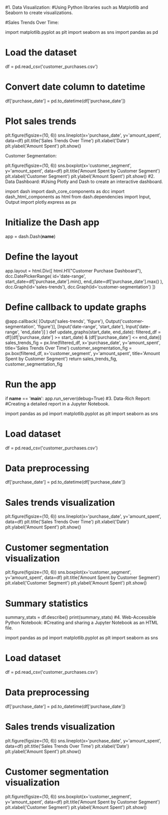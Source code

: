 #1. Data Visualization:
#Using Python libraries such as Matplotlib and Seaborn to create visualizations.

#Sales Trends Over Time:

import matplotlib.pyplot as plt
import seaborn as sns
import pandas as pd

# Load the dataset
df = pd.read_csv('customer_purchases.csv')

# Convert date column to datetime
df['purchase_date'] = pd.to_datetime(df['purchase_date'])

# Plot sales trends
plt.figure(figsize=(10, 6))
sns.lineplot(x='purchase_date', y='amount_spent', data=df)
plt.title('Sales Trends Over Time')
plt.xlabel('Date')
plt.ylabel('Amount Spent')
plt.show()

Customer Segmentation:


plt.figure(figsize=(10, 6))
sns.boxplot(x='customer_segment', y='amount_spent', data=df)
plt.title('Amount Spent by Customer Segment')
plt.xlabel('Customer Segment')
plt.ylabel('Amount Spent')
plt.show()
#2. Data Dashboard:
#Using Plotly and Dash to create an interactive dashboard.


import dash
import dash_core_components as dcc
import dash_html_components as html
from dash.dependencies import Input, Output
import plotly.express as px

# Initialize the Dash app
app = dash.Dash(__name__)

# Define the layout
app.layout = html.Div([
    html.H1("Customer Purchase Dashboard"),
    dcc.DatePickerRange(
        id='date-range',
        start_date=df['purchase_date'].min(),
        end_date=df['purchase_date'].max()
    ),
    dcc.Graph(id='sales-trends'),
    dcc.Graph(id='customer-segmentation')
])

# Define callback to update graphs
@app.callback(
    [Output('sales-trends', 'figure'), Output('customer-segmentation', 'figure')],
    [Input('date-range', 'start_date'), Input('date-range', 'end_date')]
)
def update_graphs(start_date, end_date):
    filtered_df = df[(df['purchase_date'] >= start_date) & (df['purchase_date'] <= end_date)]
    sales_trends_fig = px.line(filtered_df, x='purchase_date', y='amount_spent', title='Sales Trends Over Time')
    customer_segmentation_fig = px.box(filtered_df, x='customer_segment', y='amount_spent', title='Amount Spent by Customer Segment')
    return sales_trends_fig, customer_segmentation_fig

# Run the app
if __name__ == '__main__':
    app.run_server(debug=True)
#3. Data-Rich Report:
#Creating a detailed report in a Jupyter Notebook.


import pandas as pd
import matplotlib.pyplot as plt
import seaborn as sns

# Load dataset
df = pd.read_csv('customer_purchases.csv')

# Data preprocessing
df['purchase_date'] = pd.to_datetime(df['purchase_date'])

# Sales trends visualization
plt.figure(figsize=(10, 6))
sns.lineplot(x='purchase_date', y='amount_spent', data=df)
plt.title('Sales Trends Over Time')
plt.xlabel('Date')
plt.ylabel('Amount Spent')
plt.show()

# Customer segmentation visualization
plt.figure(figsize=(10, 6))
sns.boxplot(x='customer_segment', y='amount_spent', data=df)
plt.title('Amount Spent by Customer Segment')
plt.xlabel('Customer Segment')
plt.ylabel('Amount Spent')
plt.show()

# Summary statistics
summary_stats = df.describe()
print(summary_stats)
#4. Web-Accessible Python Notebook:
#Creating and sharing a Jupyter Notebook as an HTML file.


import pandas as pd
import matplotlib.pyplot as plt
import seaborn as sns

# Load dataset
df = pd.read_csv('customer_purchases.csv')

# Data preprocessing
df['purchase_date'] = pd.to_datetime(df['purchase_date'])

# Sales trends visualization
plt.figure(figsize=(10, 6))
sns.lineplot(x='purchase_date', y='amount_spent', data=df)
plt.title('Sales Trends Over Time')
plt.xlabel('Date')
plt.ylabel('Amount Spent')
plt.show()

# Customer segmentation visualization
plt.figure(figsize=(10, 6))
sns.boxplot(x='customer_segment', y='amount_spent', data=df)
plt.title('Amount Spent by Customer Segment')
plt.xlabel('Customer Segment')
plt.ylabel('Amount Spent')
plt.show()
